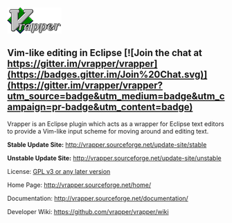 ![vrapper](https://github.com/vrapper/vrapper/raw/master/website/img/vrapper_logo.png)

Vim-like editing in Eclipse  [![Join the chat at https://gitter.im/vrapper/vrapper](https://badges.gitter.im/Join%20Chat.svg)](https://gitter.im/vrapper/vrapper?utm_source=badge&utm_medium=badge&utm_campaign=pr-badge&utm_content=badge)
---------------------------

Vrapper is an Eclipse plugin which acts as a wrapper for Eclipse text editors to provide a Vim-like input scheme for moving around and editing text.

**Stable Update Site:** http://vrapper.sourceforge.net/update-site/stable

**Unstable Update Site:** http://vrapper.sourceforge.net/update-site/unstable

License: [GPL v3 or any later version](LICENSE.md)

Home Page: http://vrapper.sourceforge.net/home/

Documentation: http://vrapper.sourceforge.net/documentation/

Developer Wiki: https://github.com/vrapper/vrapper/wiki
